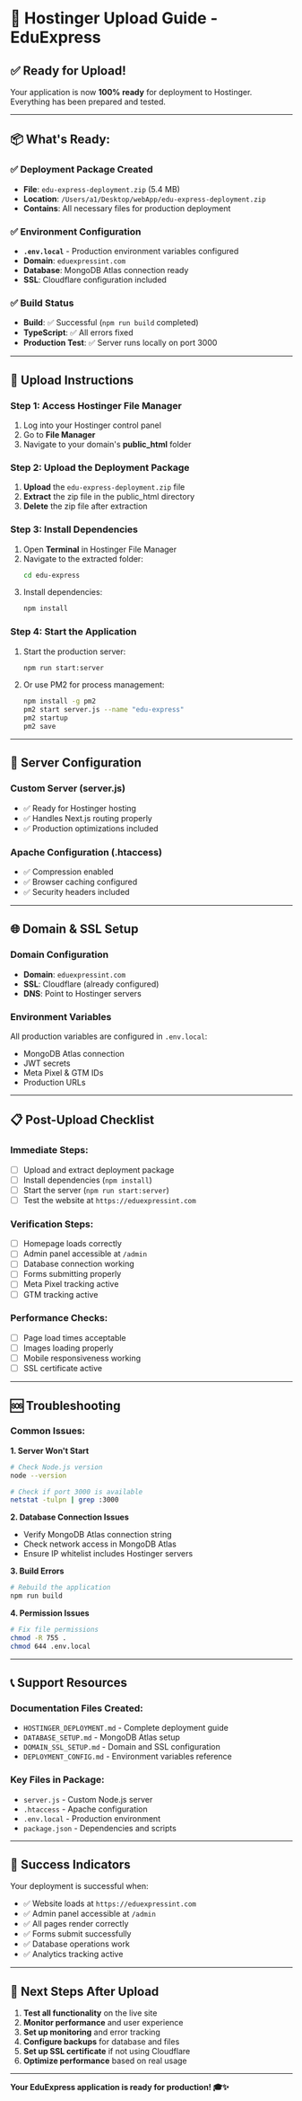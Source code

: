 # 🚀 Hostinger Upload Guide - EduExpress

## ✅ **Ready for Upload!**

Your application is now **100% ready** for deployment to Hostinger. Everything has been prepared and tested.

---

## 📦 **What's Ready:**

### ✅ **Deployment Package Created**
- **File**: `edu-express-deployment.zip` (5.4 MB)
- **Location**: `/Users/a1/Desktop/webApp/edu-express-deployment.zip`
- **Contains**: All necessary files for production deployment

### ✅ **Environment Configuration**
- **`.env.local`** - Production environment variables configured
- **Domain**: `eduexpressint.com`
- **Database**: MongoDB Atlas connection ready
- **SSL**: Cloudflare configuration included

### ✅ **Build Status**
- **Build**: ✅ Successful (`npm run build` completed)
- **TypeScript**: ✅ All errors fixed
- **Production Test**: ✅ Server runs locally on port 3000

---

## 🎯 **Upload Instructions**

### **Step 1: Access Hostinger File Manager**
1. Log into your Hostinger control panel
2. Go to **File Manager**
3. Navigate to your domain's **public_html** folder

### **Step 2: Upload the Deployment Package**
1. **Upload** the `edu-express-deployment.zip` file
2. **Extract** the zip file in the public_html directory
3. **Delete** the zip file after extraction

### **Step 3: Install Dependencies**
1. Open **Terminal** in Hostinger File Manager
2. Navigate to the extracted folder:
   ```bash
   cd edu-express
   ```
3. Install dependencies:
   ```bash
   npm install
   ```

### **Step 4: Start the Application**
1. Start the production server:
   ```bash
   npm run start:server
   ```
2. Or use PM2 for process management:
   ```bash
   npm install -g pm2
   pm2 start server.js --name "edu-express"
   pm2 startup
   pm2 save
   ```

---

## 🔧 **Server Configuration**

### **Custom Server (server.js)**
- ✅ Ready for Hostinger hosting
- ✅ Handles Next.js routing properly
- ✅ Production optimizations included

### **Apache Configuration (.htaccess)**
- ✅ Compression enabled
- ✅ Browser caching configured
- ✅ Security headers included

---

## 🌐 **Domain & SSL Setup**

### **Domain Configuration**
- **Domain**: `eduexpressint.com`
- **SSL**: Cloudflare (already configured)
- **DNS**: Point to Hostinger servers

### **Environment Variables**
All production variables are configured in `.env.local`:
- MongoDB Atlas connection
- JWT secrets
- Meta Pixel & GTM IDs
- Production URLs

---

## 📋 **Post-Upload Checklist**

### **Immediate Steps:**
- [ ] Upload and extract deployment package
- [ ] Install dependencies (`npm install`)
- [ ] Start the server (`npm run start:server`)
- [ ] Test the website at `https://eduexpressint.com`

### **Verification Steps:**
- [ ] Homepage loads correctly
- [ ] Admin panel accessible at `/admin`
- [ ] Database connection working
- [ ] Forms submitting properly
- [ ] Meta Pixel tracking active
- [ ] GTM tracking active

### **Performance Checks:**
- [ ] Page load times acceptable
- [ ] Images loading properly
- [ ] Mobile responsiveness working
- [ ] SSL certificate active

---

## 🆘 **Troubleshooting**

### **Common Issues:**

**1. Server Won't Start**
```bash
# Check Node.js version
node --version

# Check if port 3000 is available
netstat -tulpn | grep :3000
```

**2. Database Connection Issues**
- Verify MongoDB Atlas connection string
- Check network access in MongoDB Atlas
- Ensure IP whitelist includes Hostinger servers

**3. Build Errors**
```bash
# Rebuild the application
npm run build
```

**4. Permission Issues**
```bash
# Fix file permissions
chmod -R 755 .
chmod 644 .env.local
```

---

## 📞 **Support Resources**

### **Documentation Files Created:**
- `HOSTINGER_DEPLOYMENT.md` - Complete deployment guide
- `DATABASE_SETUP.md` - MongoDB Atlas setup
- `DOMAIN_SSL_SETUP.md` - Domain and SSL configuration
- `DEPLOYMENT_CONFIG.md` - Environment variables reference

### **Key Files in Package:**
- `server.js` - Custom Node.js server
- `.htaccess` - Apache configuration
- `.env.local` - Production environment
- `package.json` - Dependencies and scripts

---

## 🎉 **Success Indicators**

Your deployment is successful when:
- ✅ Website loads at `https://eduexpressint.com`
- ✅ Admin panel accessible at `/admin`
- ✅ All pages render correctly
- ✅ Forms submit successfully
- ✅ Database operations work
- ✅ Analytics tracking active

---

## 🚀 **Next Steps After Upload**

1. **Test all functionality** on the live site
2. **Monitor performance** and user experience
3. **Set up monitoring** and error tracking
4. **Configure backups** for database and files
5. **Set up SSL certificate** if not using Cloudflare
6. **Optimize performance** based on real usage

---

**Your EduExpress application is ready for production! 🎓✨**
